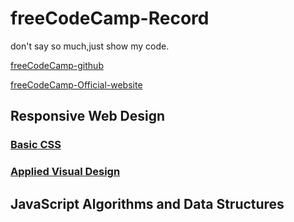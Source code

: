 <!--
 * @Author: kok-s0s
 * @Date: 2021-05-30 22:58:39
 * @LastEditTime: 2021-06-05 17:56:01
 * @Description: just Code!
-->

# freeCodeCamp-Record

don't say so much,just show my code.

[freeCodeCamp-github](https://github.com/freeCodeCamp/freeCodeCamp)

[freeCodeCamp-Official-website](https://www.freecodecamp.org/)

## Responsive Web Design

### [Basic CSS](./Notes/Basic-CSS.md)

### [Applied Visual Design](./Notes/Applied-Visual-Design.md)

## JavaScript Algorithms and Data Structures

